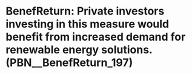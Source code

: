 # BenefReturn: __Private investors investing in this measure would benefit from increased demand for renewable energy solutions.__ (PBN__BenefReturn_197)

